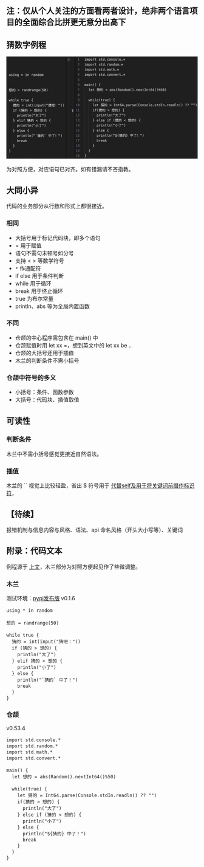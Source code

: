 
## 注：仅从个人关注的方面看两者设计，绝非两个语言项目的全面综合比拼更无意分出高下

## 猜数字例程

![对比](../assets/2024-08-12-仓木猜数字.png)

为对照方便，对应语句已对齐。如有错漏请不吝指教。

## 大同小异

代码的业务部分从行数和形式上都很接近。

### 相同

- 大括号用于标记代码块，即多个语句
- = 用于赋值
- 语句不需句末顿号如分号
- 支持 < > 等数学符号
- `*` 作通配符
- if else 用于条件判断
- while 用于循环
- break 用于终止循环
- true 为布尔常量
- println、abs 等为全局内置函数

### 不同

- 仓颉的中心程序需包含在 main() 中
- 仓颉赋值时用 let xx =，想到英文中的 let xx be ..
- 仓颉的大括号还用于插值
- 木兰的判断条件不需小括号

### 仓颉中符号的多义

- 小括号：条件、函数参数
- 大括号：代码块、插值取值

## 可读性

### 判断条件

木兰中不需小括号感觉更接近自然语法。

### 插值

木兰的 `` 视觉上比较轻盈，省出 $ 符号用于 [代替self及用于将关键词前缀作标识符](https://zhuanlan.zhihu.com/p/261048633)，

## 【待续】

报错机制与信息内容与风格、语法、api 命名风格（开头大小写等）、关键词

## 附录：代码文本

例程源于 [上文](https://zhuanlan.zhihu.com/p/711325333)，木兰部分为对照方便起见作了些微调整。

### 木兰

测试环境：[pypi发布版](https://pypi.org/project/ulang/) v0.1.6
```
using * in random

想的 = randrange(50)

while true {
  猜的 = int(input("猜吧："))
  if (猜的 > 想的) {
    println("大了")
  } elif 猜的 < 想的 {
    println("小了")
  } else {
    println("`猜的` 中了！")
    break
  }
}
```

### 仓颉

v0.53.4

```
import std.console.*
import std.random.*
import std.math.*
import std.convert.*

main() {
  let 想的 = abs(Random().nextInt64()%50)

  while(true) {
    let 猜的 = Int64.parse(Console.stdIn.readln() ?? "")
    if(猜的 > 想的) {
      println("大了")
    } else if (猜的 < 想的) {
      println("小了")
    } else {
      println("${猜的} 中了！")
      break
    }
  }
}
```

